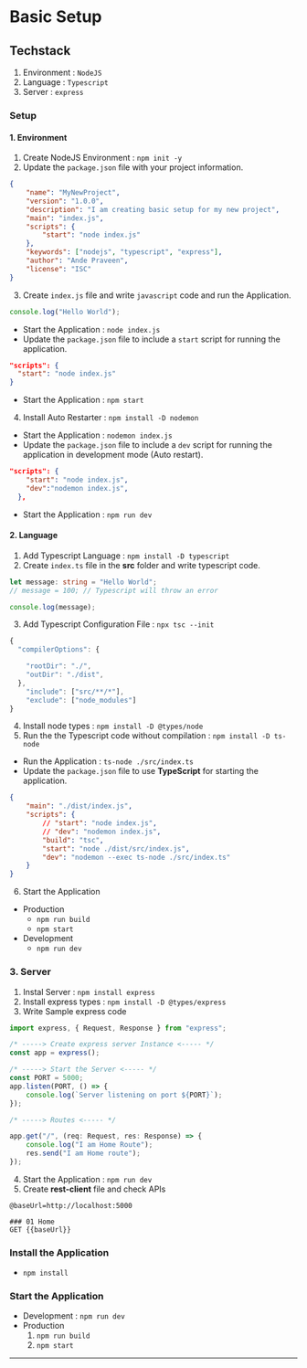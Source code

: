 # Basic Setup

## Techstack

1. Environment : `NodeJS`
2. Language : `Typescript`
3. Server : `express`

### Setup

#### 1. Environment

1. Create NodeJS Environment : `npm init -y`
2. Update the `package.json` file with your project information.

```json
{
	"name": "MyNewProject",
	"version": "1.0.0",
	"description": "I am creating basic setup for my new project",
	"main": "index.js",
	"scripts": {
		"start": "node index.js"
	},
	"keywords": ["nodejs", "typescript", "express"],
	"author": "Ande Praveen",
	"license": "ISC"
}
```

3. Create `index.js` file and write `javascript` code and run the Application.

```js
console.log("Hello World");
```

- Start the Application : `node index.js`
- Update the `package.json` file to include a `start` script for running the application.

```json
"scripts": {
  "start": "node index.js"
}
```

- Start the Application : `npm start`

4. Install Auto Restarter : `npm install -D nodemon`

- Start the Application : `nodemon index.js`
- Update the `package.json` file to include a `dev` script for running the application in development mode (Auto restart).

```json
"scripts": {
    "start": "node index.js",
    "dev":"nodemon index.js",
  },
```

- Start the Application : `npm run dev`

#### 2. Language

1. Add Typescript Language : `npm install -D typescript`
2. Create `index.ts` file in the **src** folder and write typescript code.

```ts
let message: string = "Hello World";
// message = 100; // Typescript will throw an error

console.log(message);
```

3. Add Typescript Configuration File : `npx tsc --init`

```ts tsconfig.json
{
  "compilerOptions": {

    "rootDir": "./",
    "outDir": "./dist",
  },
    "include": ["src/**/*"],
    "exclude": ["node_modules"]
}

```

4. Install node types : `npm install -D @types/node`
5. Run the the Typescript code without compilation : `npm install -D ts-node`

- Run the Application : `ts-node ./src/index.ts`
- Update the `package.json` file to use **TypeScript** for starting the application.

```json package.json
{
	"main": "./dist/index.js",
	"scripts": {
		// "start": "node index.js",
		// "dev": "nodemon index.js",
		"build": "tsc",
		"start": "node ./dist/src/index.js",
		"dev": "nodemon --exec ts-node ./src/index.ts"
	}
}
```

6. Start the Application

- Production
  - `npm run build`
  - `npm start`
- Development
  - `npm run dev`

### 3. Server

1. Instal Server : `npm install express`
2. Install express types : `npm install -D @types/express`
3. Write Sample express code

```ts index.ts
import express, { Request, Response } from "express";

/* -----> Create express server Instance <----- */
const app = express();

/* -----> Start the Server <----- */
const PORT = 5000;
app.listen(PORT, () => {
	console.log(`Server listening on port ${PORT}`);
});

/* -----> Routes <----- */

app.get("/", (req: Request, res: Response) => {
	console.log("I am Home Route");
	res.send("I am Home route");
});
```

4. Start the Application : `npm run dev`
5. Create **rest-client** file and check APIs

```http
@baseUrl=http://localhost:5000

### 01 Home
GET {{baseUrl}}
```

### Install the Application

- `npm install`

### Start the Application

- Development : `npm run dev`
- Production
  1. `npm run build`
  2. `npm start`

---
